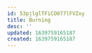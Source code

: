 ```yaml
---
id: 53pjlglTFiCO077lFVZxy
title: Burning
desc: ''
updated: 1639759165187
created: 1639759165187
---
```


